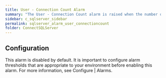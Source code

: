 ```yaml
---
title: ﻿User - Connection Count Alarm
summary: "The User - Connection Count alarm is raised when the number of users connected exceeds a threshold."
sidebar: c_sqlserver_sidebar
permalink: sqlserver_alarm_user_connectioncount
folder: ConnectSQLServer
---
```






## Configuration

This alarm is disabled by default. It is important to configure alarm thresholds that are appropriate to your environment before enabling this alarm. For more information, see Configure \| Alarms.
